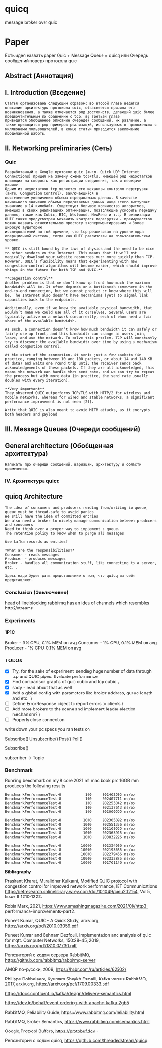 # quicq
message broker over quic



# Paper

Есть идея назвать paper Quic + Message Queue = quicq или Очередь сообщений поверх протокола quic  

## Abstract (Аннотация)
    

## I. Introduction (Введение)
    

    Статья организована следующим образом: во второй главе ведется описание архитектуры протокола quic, объясняется причина его возникновения, а также отмечается ряд достоинств, делающий quic более предпочтительным по сравнению с tcp, во третьей главе 
    приводится обобщенное описание очередей сообщений, их различие, а также приводится ряд примеров реализаций, используемых в приложениях с миллионами пользователей, в конце статьи приводится заключение проделанной работы.  

## II. Networking preliminaries (Сеть)

### Quic
    Разработанный в Google протокол quic (англ. Quick UDP Internet Connections) пришел на замену схеме tcp+tls, имеющей ряд недостатков влияющих на скорость как регистрации соединения, так и передачи данных. 
    Одним из недостатков tcp является его механизм контроля перегрузки (англ. Congestion Control), заключающийся в 
    постепенном увеличении объема передаваемых данных. В качестве начального значения объема передаваемых данных чаще всего выступает значение в 14 килобайт. Существует большое количество алгоритмов, имеющих в своих реализациях оптимизации, позволяющие ускорить передачу данных, такие как Cubic, BIC, Westwood, NewReno и т.д. В реализации QUIC также предусмотрен механизм контроля перегрузки - преимуществом можно назвать относительную простоту экспериментирования и более широкую аудиторию 
    исследователей по той причине, что tcp реализован на уровне ядра операционной системы, тогда как QUIC реализован на пользовательском уровне.  

    ** QUIC is still bound by the laws of physics and the need to be nice to other senders on the Internet. This means that it will not magically download your website resources much more quickly than TCP. However, QUIC’s flexibility means that experimenting with new congestion-control algorithms will become easier, which should improve things in the future for both TCP and QUIC.**
    
    **Congestion control**
    Another problem is that we don’t know up front how much the maximum bandwidth will be. It often depends on a bottleneck somewhere in the end-to-end connection, but we cannot predict or know where this will be. The Internet also doesn’t have mechanisms (yet) to signal link capacities back to the endpoints.

    Additionally, even if we knew the available physical bandwidth, that wouldn’t mean we could use all of it ourselves. Several users are typically active on a network concurrently, each of whom need a fair share of the available bandwidth.

    As such, a connection doesn’t know how much bandwidth it can safely or fairly use up front, and this bandwidth can change as users join, leave, and use the network. To solve this problem, TCP will constantly try to discover the available bandwidth over time by using a mechanism called congestion control.

    At the start of the connection, it sends just a few packets (in practice, ranging between 10 and 100 packets, or about 14 and 140 KB of data) and waits one round trip until the receiver sends back acknowledgements of these packets. If they are all acknowledged, this means the network can handle that send rate, and we can try to repeat the process but with more data (in practice, the send rate usually doubles with every iteration).

    **Very important**
    They observed QUIC outperforms TCP/TLS with HTTP/2 for wireless and mobile networks, whereas for wired and stable networks, a significant performance improvement is not seen [29].

    Write that QUIC is also meant to avoid MITM attacks, as it encrypts both headers and payload

## III. Message Queues (Очереди сообщений) 

## General architecture (Обобщенная архитектура)
    Написать про очереди сообщений, вариации, архитектуру и области применения. 

### IV. Архитектура quicq 

## quicq Architecture
    The idea of consumers and producers reading from/writing to queue, queue must be thread-safe to avoid panics 
    We still have the idea of committed entries
    We also need a broker to nicely manage communication between producers and consumers 
    Need to think over a proper way to implement a queue.
    The retention policy to know when to purge all messages

    Use kafka records as entries?

    *What are the responsibilities?*
    Consumer - reads messages
    Producer - produces messages
    Broker - handles all communication stuff, like connecting to a server, etc...

    Здесь надо будет дать представление о том, что quicq из себя представляет. 

### Conclusion (Заключение)

head of line blocking 
rabbitmq has an idea of channels which resembles http2/streams 

### Experiments
#### 1P1C 
Broker - 3% CPU, 0.1% MEM on avg
Consumer - 1% CPU, 0.1% MEM on avg
Producer - 1% CPU, 0.1% MEM on avg


### TODOs

- [x] Try, for the sake of experiment, sending huge number of data through tcp and QUIC pipes. Evaluate performance   
- [x] Find comparison graphs of quic cubic and tcp cubic \
- [x] spdy - read about that as well
- [x] Add a global config with parameters like broker address, queue length and etc.. \
- [ ] Define ErrorResponse object to report errors to clients \
- [ ] Add more brokers to the scene and implement leader election mechanism? \
- [ ] Properly close connection  

write down your pc specs you ran tests on

Subscribe()
Unsubscribe()
Post()
Poll() 

Subscribe()

subscriber -> Topic

### Benchmark
Running benchmark on my 8 core 2021 m1 mac book pro 16GB ram produces the following results
```
BenchmarkPerformanceTest-8   	     100	 202462593 ns/op    
BenchmarkPerformanceTest-8   	     100	 202407711 ns/op    
BenchmarkPerformanceTest-8   	     100	 202253842 ns/op    
BenchmarkPerformanceTest-8   	     100	 202137643 ns/op    
BenchmarkPerformanceTest-8   	     100	 202060565 ns/op    

BenchmarkPerformanceTest-8   	    1000	 202305092 ns/op
BenchmarkPerformanceTest-8   	    1000	 202551356 ns/op
BenchmarkPerformanceTest-8   	    1000	 202169535 ns/op
BenchmarkPerformanceTest-8   	    1000	 202363925 ns/op
BenchmarkPerformanceTest-8   	    1000	 203832226 ns/op

BenchmarkPerformanceTest-8   	   10000	 202354086 ns/op
BenchmarkPerformanceTest-8   	   10000	 202193685 ns/op
BenchmarkPerformanceTest-8   	   10000	 202279466 ns/op
BenchmarkPerformanceTest-8   	   10000	 202332875 ns/op
BenchmarkPerformanceTest-8   	   10000	 202761146 ns/op
```

**Bibliography**

Prashant Kharat, Muralidhar Kulkarni, Modified QUIC protocol with congestion control for improved network performance, IET Communications https://ietresearch.onlinelibrary.wiley.com/doi/10.1049/cmu2.12154, Vol.5, Issue 9 1210-1222.

Robin Marx, 2021, https://www.smashingmagazine.com/2021/08/http3-performance-improvements-part2.

Puneet Kumar, QUIC - A Quick Study, arxiv.org, https://arxiv.org/pdf/2010.03059.pdf

Puneet Kumar and Behnam Dezfouli. Implementation and analysis of quic for mqtt.
Computer Networks, 150:28–45, 2019, https://arxiv.org/pdf/1810.07730.pdf

Репозиторий с кодом сервера RabbitMQ, https://github.com/rabbitmq/rabbitmq-server

AMQP по-русски, 2009, https://habr.com/ru/articles/62502/ 

Philippe Dobbelaere, Kyumars Sheykh Esmaili, Kafka versus RabbitMQ, 2017, arxiv.org, https://arxiv.org/pdf/1709.00333.pdf

https://docs.confluent.io/kafka/design/delivery-semantics.html

https://dev.to/behalf/event-ordering-with-apache-kafka-2gb5

RabbitMQ, Reliability Guide, https://www.rabbitmq.com/reliability.html

RabbitMQ, Broker Semantics, https://www.rabbitmq.com/semantics.html

Google,Protocol Buffers, https://protobuf.dev - 

Репозиторий с кодом quicq, https://github.com/threadedstream/quicq 
